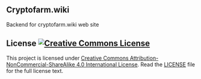 ## Cryptofarm.wiki
Backend for cryptofarm.wiki web site

## License <a rel="license" href="http://creativecommons.org/licenses/by-nc-sa/4.0/"><img alt="Creative Commons License" style="border-width:0" src="https://i.creativecommons.org/l/by-nc-sa/4.0/80x15.png" /></a><br />

This project is licensed under [Creative Commons Attribution-NonCommercial-ShareAlike 4.0 International License](http://creativecommons.org/licenses/by-nc-sa/4.0/). Read the [LICENSE](LICENSE) file for the full license text.
